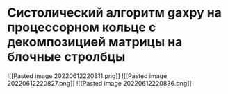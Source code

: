 # Систолический алгоритм gaxpy на процессорном кольце с декомпозицией матрицы на блочные стролбцы
![[Pasted image 20220612220811.png]]
![[Pasted image 20220612220827.png]]
![[Pasted image 20220612220836.png]]